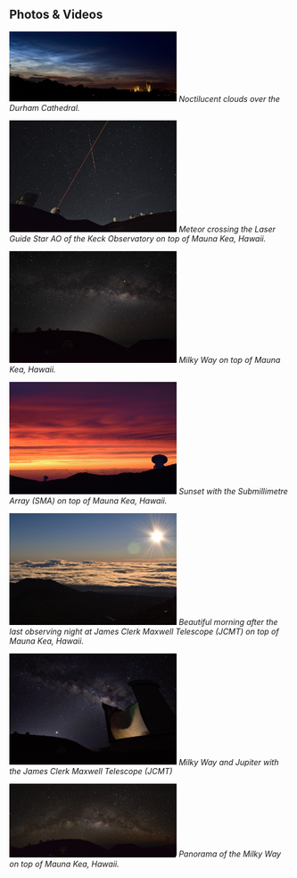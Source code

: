 ## Photos & Videos

[<img src="Durham_clouds.jpg" alt="Noctilucent clouds" width="300"/>](Durham_clouds.jpg)
*Noctilucent clouds over the Durham Cathedral.*

[<img src="keck_meteor2.jpg" alt="Noctilucent clouds" width="300"/>](keck_meteor.jpg)
*Meteor crossing the Laser Guide Star AO of the Keck Observatory on top of Mauna Kea, Hawaii.*

[<img src="mw2.jpg" alt="Noctilucent clouds" width="300"/>](mw.JPG)
*Milky Way on top of Mauna Kea, Hawaii.*

[<img src="sunset2.jpg" alt="Noctilucent clouds" width="300"/>](sunset.JPG)
*Sunset with the Submillimetre Array (SMA) on top of Mauna Kea, Hawaii.*

[<img src="sunrise2.jpg" alt="Noctilucent clouds" width="300"/>](sunrise.JPG)
*Beautiful morning after the last observing night at James Clerk Maxwell Telescope (JCMT) on top of Mauna Kea, Hawaii.*

[<img src="jcmt2.jpg" alt="Noctilucent clouds" width="300"/>](jcmt.jpg)
*Milky Way and Jupiter with the James Clerk Maxwell Telescope (JCMT)*

[<img src="full_mw2.jpg" alt="Noctilucent clouds" width="300"/>](full_mw.tif)
*Panorama of the Milky Way on top of Mauna Kea, Hawaii.*
